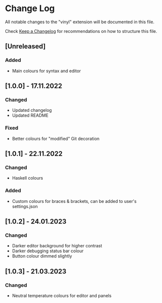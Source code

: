# Change Log

All notable changes to the "vinyl" extension will be documented in this file.

Check [Keep a Changelog](http://keepachangelog.com/) for recommendations on how to structure this file.

## [Unreleased]

### Added
- Main colours for syntax and editor


## [1.0.0] - 17.11.2022

### Changed
- Updated changelog
- Updated README

### Fixed
- Better colours for "modified" Git decoration

## [1.0.1] - 22.11.2022

### Changed
- Haskell colours

### Added
- Custom colours for braces & brackets, can be added to user's settings.json


## [1.0.2] - 24.01.2023

### Changed
- Darker editor background for higher contrast
- Darker debugging status bar colour
- Button colour dimmed slightly


## [1.0.3] - 21.03.2023

### Changed
- Neutral temperature colours for editor and panels
